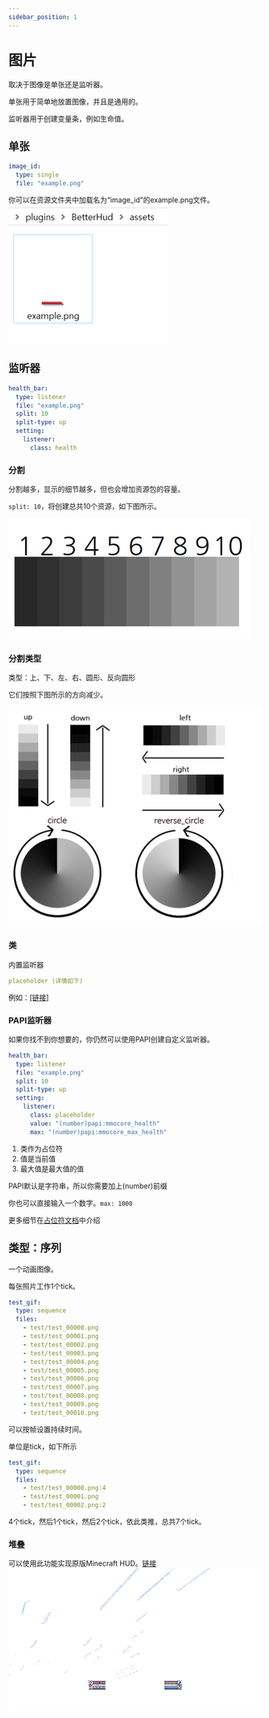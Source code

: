 ```yaml
---
sidebar_position: 1
---
```


# 图片

取决于图像是单张还是监听器。

单张用于简单地放置图像，并且是通用的。

监听器用于创建变量条，例如生命值。

## 单张

```yaml
image_id:
  type: single
  file: "example.png"
```
你可以在资源文件夹中加载名为“image_id”的example.png文件。
![](_images/image-1.png)

## 监听器
```yaml
health_bar:
  type: listener
  file: "example.png"
  split: 10
  split-type: up
  setting:
    listener:
      class: health
```

### 分割

分割越多，显示的细节越多，但也会增加资源包的容量。

`split: 10`，将创建总共10个资源，如下图所示。

![12](_images/image-2.png)

### 分割类型

类型：上、下、左、右、圆形、反向圆形

它们按照下图所示的方向减少。

![](_images/image-3.png)

### 类

内置监听器
```yaml
placeholder (详情如下)
```
例如：[[链接]](placeholders)

### PAPI监听器

如果你找不到你想要的，你仍然可以使用PAPI创建自定义监听器。
```yaml
health_bar:
  type: listener
  file: "example.png"
  split: 10
  split-type: up
  setting:
    listener:
      class: placeholder
      value: "(number)papi:mmocore_health"
      max: "(number)papi:mmocore_max_health"
```
1. 类作为占位符
2. 值是当前值
3. 最大值是最大值的值

PAPI默认是字符串，所以你需要加上(number)前缀

你也可以直接输入一个数字。```max: 1000```

更多细节在[占位符文档](placeholders)中介绍

## 类型：序列
一个动画图像。

每张照片工作1个tick。
```yaml
test_gif:
  type: sequence
  files:
    - test/test_00000.png
    - test/test_00001.png
    - test/test_00002.png
    - test/test_00003.png
    - test/test_00004.png
    - test/test_00005.png
    - test/test_00006.png
    - test/test_00007.png
    - test/test_00008.png
    - test/test_00009.png
    - test/test_00010.png
```
可以按帧设置持续时间。

单位是tick，如下所示
```yaml
test_gif:
  type: sequence
  files:
    - test/test_00000.png:4
    - test/test_00001.png
    - test/test_00002.png:2
```
4个tick，然后1个tick，然后2个tick，依此类推，总共7个tick。

### 堆叠

可以使用此功能实现原版Minecraft HUD。[链接](layouts)
![](_images/image-4.gif)